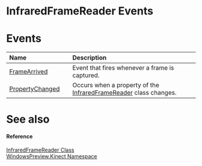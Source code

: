 InfraredFrameReader Events  
==========================  

<span id="publiceventsSection"></span>

Events  
======  

<table>
<colgroup>
<col width="30%" />
<col width="60%" />
</colgroup>
<thead>
<tr class="header">
<th align="left">Name</th>
<th align="left">Description</th>
</tr>
</thead>
<tbody>
<tr class="odd">
<td align="left"><a href="Events/FrameArrived_Event.md">FrameArrived</a></td>
<td align="left">Event that fires whenever a frame is captured.</td>
</tr>
<tr class="even">
<td align="left"><a href="Events/PropertyChanged_Event.md">PropertyChanged</a></td>
<td align="left">Occurs when a property of the <a href="../InfraredFrameReader_Class.md">InfraredFrameReader</a> class changes.</td>
</tr>
</tbody>
</table>

<span id="ID4EI"></span>

See also  
========  

<span id="ID4EK"></span>
#### Reference  

[InfraredFrameReader Class](../InfraredFrameReader_Class.md)  
 [WindowsPreview.Kinect Namespace](../../Kinect.md)  



<!--Please do not edit the data in the comment block below.-->
<!--
TOCTitle : InfraredFrameReader Events
RLTitle : InfraredFrameReader Events
KeywordK : InfraredFrameReader class, events
KeywordA : Events.T:WindowsPreview.Kinect.InfraredFrameReader
AssetID : Events.T:WindowsPreview.Kinect.InfraredFrameReader
Locale : en-us
CommunityContent : 1
TargetOS : Windows
TopicType : kbSyntax
DocSet : K4Wv2
ProjType : K4Wv2Proj
Technology : Kinect for Windows
Product : Kinect for Windows SDK v2
productversion : 20
-->

